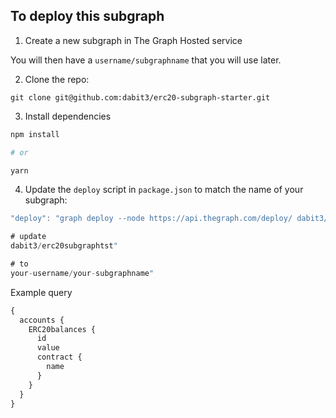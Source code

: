 ## To deploy this subgraph

1. Create a new subgraph in The Graph Hosted service

You will then have a `username/subgraphname` that you will use later.

2. Clone the repo:

```
git clone git@github.com:dabit3/erc20-subgraph-starter.git
```

3. Install dependencies

```sh
npm install

# or

yarn
````

4. Update the `deploy` script in `package.json` to match the name of your subgraph:

```javascript
"deploy": "graph deploy --node https://api.thegraph.com/deploy/ dabit3/erc20subgraphtst"

# update
dabit3/erc20subgraphtst"

# to 
your-username/your-subgraphname"
```

Example query

```graphql
{
  accounts {
    ERC20balances {
      id 
      value
      contract {
        name
      }
    }
  }
}
```